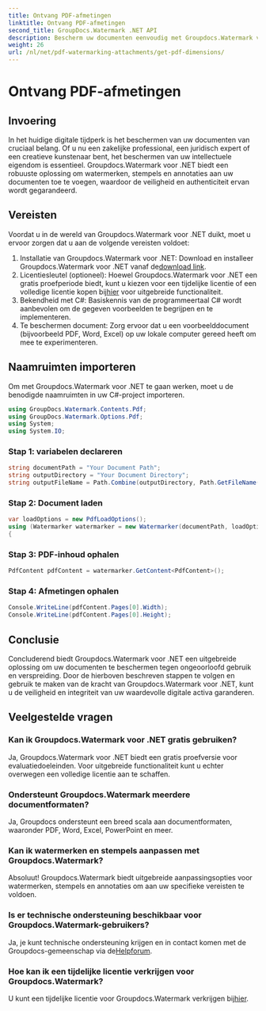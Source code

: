 ```yaml
---
title: Ontvang PDF-afmetingen
linktitle: Ontvang PDF-afmetingen
second_title: GroupDocs.Watermark .NET API
description: Bescherm uw documenten eenvoudig met Groupdocs.Watermark voor .NET. Voeg moeiteloos watermerken, stempels en annotaties toe.
weight: 26
url: /nl/net/pdf-watermarking-attachments/get-pdf-dimensions/
---
```


# Ontvang PDF-afmetingen

## Invoering
In het huidige digitale tijdperk is het beschermen van uw documenten van cruciaal belang. Of u nu een zakelijke professional, een juridisch expert of een creatieve kunstenaar bent, het beschermen van uw intellectuele eigendom is essentieel. Groupdocs.Watermark voor .NET biedt een robuuste oplossing om watermerken, stempels en annotaties aan uw documenten toe te voegen, waardoor de veiligheid en authenticiteit ervan wordt gegarandeerd.
## Vereisten
Voordat u in de wereld van Groupdocs.Watermark voor .NET duikt, moet u ervoor zorgen dat u aan de volgende vereisten voldoet:
1.  Installatie van Groupdocs.Watermark voor .NET: Download en installeer Groupdocs.Watermark voor .NET vanaf de[download link](https://releases.groupdocs.com/Watermark/net/).
2.  Licentiesleutel (optioneel): Hoewel Groupdocs.Watermark voor .NET een gratis proefperiode biedt, kunt u kiezen voor een tijdelijke licentie of een volledige licentie kopen bij[hier](https://purchase.groupdocs.com/buy) voor uitgebreide functionaliteit.
3. Bekendheid met C#: Basiskennis van de programmeertaal C# wordt aanbevolen om de gegeven voorbeelden te begrijpen en te implementeren.
4. Te beschermen document: Zorg ervoor dat u een voorbeelddocument (bijvoorbeeld PDF, Word, Excel) op uw lokale computer gereed heeft om mee te experimenteren.

## Naamruimten importeren
Om met Groupdocs.Watermark voor .NET te gaan werken, moet u de benodigde naamruimten in uw C#-project importeren.
```csharp
using GroupDocs.Watermark.Contents.Pdf;
using GroupDocs.Watermark.Options.Pdf;
using System;
using System.IO;
```
### Stap 1: variabelen declareren
```csharp
string documentPath = "Your Document Path";
string outputDirectory = "Your Document Directory";
string outputFileName = Path.Combine(outputDirectory, Path.GetFileName(documentPath));
```
### Stap 2: Document laden
```csharp
var loadOptions = new PdfLoadOptions();
using (Watermarker watermarker = new Watermarker(documentPath, loadOptions))
{
```
### Stap 3: PDF-inhoud ophalen
```csharp
PdfContent pdfContent = watermarker.GetContent<PdfContent>();
```
### Stap 4: Afmetingen ophalen
```csharp
Console.WriteLine(pdfContent.Pages[0].Width);
Console.WriteLine(pdfContent.Pages[0].Height);
```

## Conclusie
Concluderend biedt Groupdocs.Watermark voor .NET een uitgebreide oplossing om uw documenten te beschermen tegen ongeoorloofd gebruik en verspreiding. Door de hierboven beschreven stappen te volgen en gebruik te maken van de kracht van Groupdocs.Watermark voor .NET, kunt u de veiligheid en integriteit van uw waardevolle digitale activa garanderen.
## Veelgestelde vragen
### Kan ik Groupdocs.Watermark voor .NET gratis gebruiken?
Ja, Groupdocs.Watermark voor .NET biedt een gratis proefversie voor evaluatiedoeleinden. Voor uitgebreide functionaliteit kunt u echter overwegen een volledige licentie aan te schaffen.
### Ondersteunt Groupdocs.Watermark meerdere documentformaten?
Ja, Groupdocs ondersteunt een breed scala aan documentformaten, waaronder PDF, Word, Excel, PowerPoint en meer.
### Kan ik watermerken en stempels aanpassen met Groupdocs.Watermark?
Absoluut! Groupdocs.Watermark biedt uitgebreide aanpassingsopties voor watermerken, stempels en annotaties om aan uw specifieke vereisten te voldoen.
### Is er technische ondersteuning beschikbaar voor Groupdocs.Watermark-gebruikers?
 Ja, je kunt technische ondersteuning krijgen en in contact komen met de Groupdocs-gemeenschap via de[Helpforum](https://forum.groupdocs.com/c/watermark/19).
### Hoe kan ik een tijdelijke licentie verkrijgen voor Groupdocs.Watermark?
 U kunt een tijdelijke licentie voor Groupdocs.Watermark verkrijgen bij[hier](https://purchase.groupdocs.com/temporary-license/).